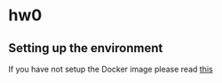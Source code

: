 # hw0

## Setting up the environment

If you have not setup the Docker image please read [this](https://github.com/vegaluisjose/cse548-hw/tree/master/setup)
